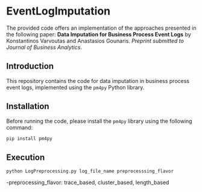 # EventLogImputation

The provided code offers an implementation of the approaches presented in the following paper: 
**Data Imputation for Business Process Event Logs** by Konstantinos Varvoutas and Anastasios Gounaris. *Preprint submitted to Journal of Business Analytics*.

## Introduction

This repository contains the code for data imputation in business process event logs, implemented using the `pm4py` Python library.

## Installation

Before running the code, please install the `pm4py` library using the following command:

```sh
pip install pm4py
```

## Execution
```
python LogPreprocessing.py log_file_name preprocesssing_flavor
```
-preprocessing_flavor: trace_based, cluster_based, length_based
